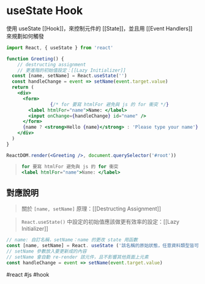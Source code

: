# useState Hook
使用 useState [[Hook]]，來控制元件的 [[State]]，並且用 [[Event Handlers]] 來規劃如何觸發

```jsx
import React, { useState } from 'react'
```

```jsx
function Greeting() {
	// destructing assignment
	// 更進階的初始值設定：[[Lazy Initializer]]
  const [name, setName] = React.useState('')
  const handleChange = event => setName(event.target.value)
  return (
    <div>
      <form>
				{/* for 要寫 htmlFor 避免與 js 的 for 衝突 */}
        <label htmlFor="name">Name: </label>
        <input onChange={handleChange} id="name" />
      </form>
      {name ? <strong>Hello {name}</strong> : 'Please type your name'}
    </div>
  )
}

ReactDOM.render(<Greeting />, document.querySelector('#root'))
```
>```jsx
>for 要寫 htmlFor 避免與 js 的 for 衝突
><label htmlFor="name">Name: </label>
>```
## 對應說明
>關於 `[name, setName]` 原理：[[Destructing Assignment]]

>`React.useState()` 中設定的初始值應該做更有效率的設定：[[Lazy Initializer]]
```jsx
// name: 自訂名稱，setName：name 的更改 state 用函數
const [name, setName] = React. useState ('該名稱的原始狀態，任意資料類型皆可')
// setName 參數放入要更新成的內容
// setName 會自動 re-render 該元件，且不影響其他頁面上元素
const handleChange = event => setName(event.target.value)
```



#react #js #hook